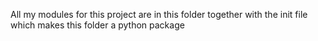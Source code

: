 All my modules for this project are in this folder together with the init file which makes this folder a python package
